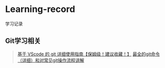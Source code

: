 
# Learning-record

学习记录
## Git学习相关
>[基于 VScode 的 git 详细使用指南【保姆级！建议收藏！】](https://blog.csdn.net/weixin_48024605/article/details/136037857)
>[最全的git命令（详细）和对常见git操作流程讲解](https://segmentfault.com/a/1190000042347483)
